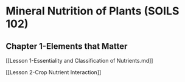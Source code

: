 # Mineral Nutrition of Plants (SOILS 102)

## Chapter 1-Elements that Matter
[[Lesson 1-Essentiality and Classification of Nutrients.md]]

[[Lesson 2-Crop Nutrient Interaction]]
